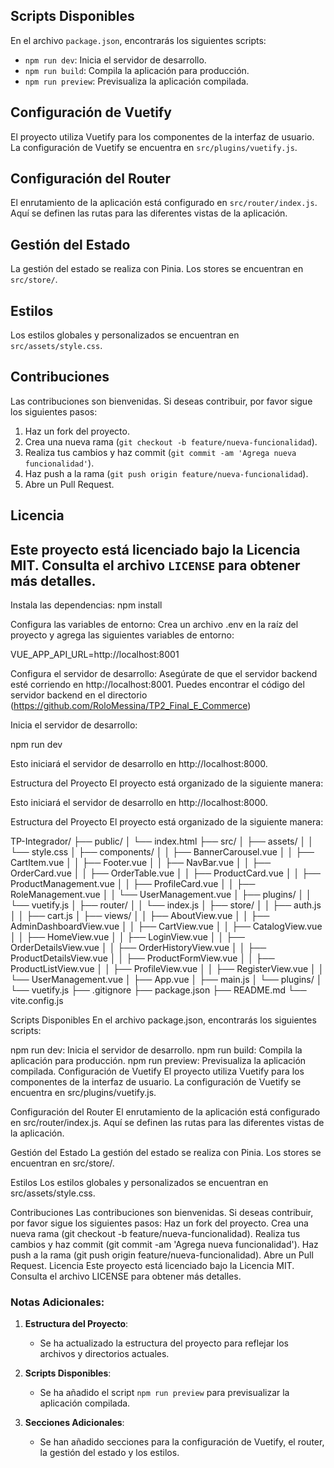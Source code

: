 

## Scripts Disponibles

En el archivo `package.json`, encontrarás los siguientes scripts:

- `npm run dev`: Inicia el servidor de desarrollo.
- `npm run build`: Compila la aplicación para producción.
- `npm run preview`: Previsualiza la aplicación compilada.

## Configuración de Vuetify

El proyecto utiliza Vuetify para los componentes de la interfaz de usuario. La configuración de Vuetify se encuentra en `src/plugins/vuetify.js`.

## Configuración del Router

El enrutamiento de la aplicación está configurado en `src/router/index.js`. Aquí se definen las rutas para las diferentes vistas de la aplicación.

## Gestión del Estado

La gestión del estado se realiza con Pinia. Los stores se encuentran en `src/store/`.

## Estilos

Los estilos globales y personalizados se encuentran en `src/assets/style.css`.

## Contribuciones

Las contribuciones son bienvenidas. Si deseas contribuir, por favor sigue los siguientes pasos:
1. Haz un fork del proyecto.
2. Crea una nueva rama (`git checkout -b feature/nueva-funcionalidad`).
3. Realiza tus cambios y haz commit (`git commit -am 'Agrega nueva funcionalidad'`).
4. Haz push a la rama (`git push origin feature/nueva-funcionalidad`).
5. Abre un Pull Request.

## Licencia

Este proyecto está licenciado bajo la Licencia MIT. Consulta el archivo `LICENSE` para obtener más detalles.
-------------------------------------------------------------------------------------------------
Instala las dependencias:
npm install

Configura las variables de entorno: Crea un archivo .env en la raíz del proyecto y agrega las siguientes variables de entorno:

VUE_APP_API_URL=http://localhost:8001

Configura el servidor de desarrollo: Asegúrate de que el servidor backend esté corriendo en http://localhost:8001. Puedes encontrar el código del servidor backend en el directorio (https://github.com/RoloMessina/TP2_Final_E_Commerce)

Inicia el servidor de desarrollo:

npm run dev

Esto iniciará el servidor de desarrollo en http://localhost:8000.

Estructura del Proyecto
El proyecto está organizado de la siguiente manera:

Esto iniciará el servidor de desarrollo en http://localhost:8000.

Estructura del Proyecto
El proyecto está organizado de la siguiente manera:

TP-Integrador/
├── public/
│   └── index.html
├── src/
│   ├── assets/
│   │   └── style.css
│   ├── components/
│   │   ├── BannerCarousel.vue
│   │   ├── CartItem.vue
│   │   ├── Footer.vue
│   │   ├── NavBar.vue
│   │   ├── OrderCard.vue
│   │   ├── OrderTable.vue
│   │   ├── ProductCard.vue
│   │   ├── ProductManagement.vue
│   │   ├── ProfileCard.vue
│   │   ├── RoleManagement.vue
│   │   └── UserManagement.vue
│   ├── plugins/
│   │   └── vuetify.js
│   ├── router/
│   │   └── index.js
│   ├── store/
│   │   ├── auth.js
│   │   ├── cart.js
│   ├── views/
│   │   ├── AboutView.vue
│   │   ├── AdminDashboardView.vue
│   │   ├── CartView.vue
│   │   ├── CatalogView.vue
│   │   ├── HomeView.vue
│   │   ├── LoginView.vue
│   │   ├── OrderDetailsView.vue
│   │   ├── OrderHistoryView.vue
│   │   ├── ProductDetailsView.vue
│   │   ├── ProductFormView.vue
│   │   ├── ProductListView.vue
│   │   ├── ProfileView.vue
│   │   ├── RegisterView.vue
│   │   └── UserManagement.vue
│   ├── App.vue
│   ├── main.js
│   └── plugins/
│       └── vuetify.js
├── .gitignore
├── package.json
├── README.md
└── vite.config.js

Scripts Disponibles
En el archivo package.json, encontrarás los siguientes scripts:

npm run dev: Inicia el servidor de desarrollo.
npm run build: Compila la aplicación para producción.
npm run preview: Previsualiza la aplicación compilada.
Configuración de Vuetify
El proyecto utiliza Vuetify para los componentes de la interfaz de usuario. La configuración de Vuetify se encuentra en src/plugins/vuetify.js.

Configuración del Router
El enrutamiento de la aplicación está configurado en src/router/index.js. Aquí se definen las rutas para las diferentes vistas de la aplicación.

Gestión del Estado
La gestión del estado se realiza con Pinia. Los stores se encuentran en src/store/.

Estilos
Los estilos globales y personalizados se encuentran en src/assets/style.css.

Contribuciones
Las contribuciones son bienvenidas. Si deseas contribuir, por favor sigue los siguientes pasos:
Haz un fork del proyecto.
Crea una nueva rama (git checkout -b feature/nueva-funcionalidad).
Realiza tus cambios y haz commit (git commit -am 'Agrega nueva funcionalidad').
Haz push a la rama (git push origin feature/nueva-funcionalidad).
Abre un Pull Request.
Licencia
Este proyecto está licenciado bajo la Licencia MIT. Consulta el archivo LICENSE para obtener más detalles.

### **Notas Adicionales:**

1. **Estructura del Proyecto**:
   - Se ha actualizado la estructura del proyecto para reflejar los archivos y directorios actuales.

2. **Scripts Disponibles**:
   - Se ha añadido el script `npm run preview` para previsualizar la aplicación compilada.

3. **Secciones Adicionales**:
   - Se han añadido secciones para la configuración de Vuetify, el router, la gestión del estado y los estilos.
